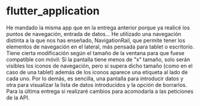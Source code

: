 # flutter_application

He mandado la misma app que en la entrega anterior porque ya realicé los puntos de navegación, entrada de datos... He utilizado una navegación distinta a la que nos has enseñado, NavigationRail, que permite tener los elementos de navegación en el lateral, más pensada para tablet o escritorio.
Tiene cierta modificación según el tamaño de la ventana para que fuese compatible con móvil: Si la pantalla tiene menos de "x" tamaño, solo serán visibles los iconos de navegación, pero si supera dicho tamaño (como en el caso de una tablet) además de los iconos aparece una etiqueta al lado de cada uno.
Por lo demás, es sencilla, una pantalla para introducir datos y otra para visualizar la lista de datos introducidos y la opción de borrarlos.
Para la última entrega si realizaré cambios para acomodarla a las peticiones de la API.

